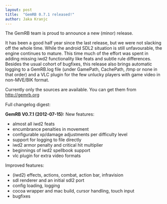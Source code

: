 ```yaml
---
layout: post
title:  "GemRB 0.7.1 released!"
author: Jaka Kranjc
---
```


The GemRB team is proud to announce a new (minor) release.

It has been a good half year since the last release, but we were not slacking off the whole
time. While the android SDL2 situation is still unfavourable, the engine continues to mature.
This time much of the effort was spent in adding missing iwd2 functionality like feats and
subtle rule differences. Besides the usual cohort of bugfixes, this release also brings
automatic logging to a GemRB.log file (under GamePath, CachePath, /tmp or none in that order)
and a VLC plugin for the few unlucky players with game video in non-MVE/BIK format.

Currently only the sources are available. You can get them from http://gemrb.org

Full changelog digest:

**GemRB V0.7.1 (2012-07-15):**
New features:
- almost all iwd2 feats
- encumbrance penalties in movement
- configurable xp/damage adjustments per difficulty level
- support for logging to file directly
- iwd2 armor penalty and critical hit multiplier
- beginnings of iwd2 spellbook support
- vlc plugin for extra video formats

Improved features:
- (iwd2) effects, actions, combat, action bar, infravision
- sdl renderer and an initial sdl2 port
- config loading, logging
- cocoa wrapper and mac build, cursor handling, touch input
- bugfixes
